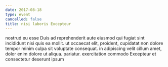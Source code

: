 ```yaml
---
date: 2017-08-18
type: event
cancelled: false
title: nisi laboris Excepteur
---
```

nostrud eu esse Duis ad reprehenderit aute eiusmod qui fugiat sint incididunt nisi quis ea mollit. ut occaecat elit, proident, cupidatat non dolore tempor minim culpa sit voluptate consequat. in adipiscing velit cillum amet, dolor enim dolore ut aliqua. pariatur. exercitation commodo Excepteur et consectetur deserunt ipsum